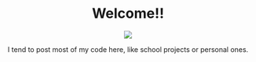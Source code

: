<div id="banner" align="center">
  <h1>Welcome!!</h1>
  <img src="https://media1.tenor.com/m/5BYK-WS0__gAAAAd/cool-fun.gif">
</div>
<p align=center>I tend to post most of my code here, like school projects or personal ones.</p>
